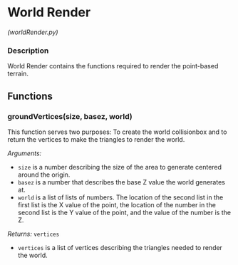 # World Render
_(worldRender.py)_

### Description

World Render contains the functions required to render the point-based terrain.

## Functions

### groundVertices(size, basez, world)

This function serves two purposes: To create the world collisionbox and to return the vertices to make the triangles to render the world.

*Arguments:*
- `size` is a number describing the size of the area to generate centered around the origin.
- `basez` is a number that describes the base Z value the world generates at.
- `world` is a list of lists of numbers. The location of the second list in the first list is the X value of the point, the location of the number in the second list is the Y value of the point, and the value of the number is the Z.

*Returns:*
`vertices`

- `vertices` is a list of vertices describing the triangles needed to render the world.
